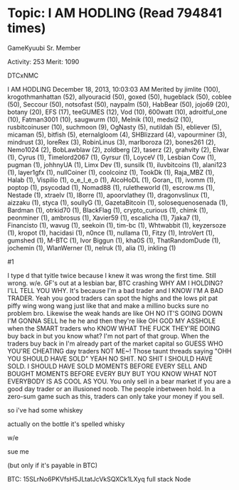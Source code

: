# Topic: I AM HODLING  (Read 794841 times)

GameKyuubi
Sr. Member

Activity: 253
Merit: 1090

DTCxNMC

	
	
I AM HODLING
December 18, 2013, 10:03:03 AM
Merited by jimlite (100), krogothmanhattan (52), allyouracid (50), goxed (50), hugeblack (50), coblee (50), Seccour (50), notsofast (50), naypalm (50), HabBear (50), jojo69 (20), botany (20), EFS (17), teeGUMES (12), Vod (10), 600watt (10), adroitful_one (10), Fatman3001 (10), saugwurm (10), Melnik (10), medsi2 (10), rusbitcoinuser (10), suchmoon (9), OgNasty (5), nutildah (5), ebliever (5), micaman (5), bitfish (5), eternalgloom (4), SHBlizzard (4), vapourminer (3), mindrust (3), loreRex (3), RobinLinus (3), marlboroza (2), bones261 (2), Nemo1024 (2), BobLawblaw (2), zoldberg (2), taserz (2), grahvity (2), Elwar (1), Cyrus (1), Timelord2067 (1), Gyrsur (1), LoyceV (1), Lesbian Cow (1), pugman (1), johhnyUA (1), Limx Dev (1), sunsilk (1), iluvbitcoins (1), alani123 (1), layer1gfx (1), nullCoiner (1), coolcoinz (1), TookDk (1), Raja_MBZ (1), Halab (1), Vispilio (1), o_e_l_e_o (1), AlcoHoDL (1), Goran_ (1), ivomm (1), poptop (1), psycodad (1), Nomad88 (1), ruletheworld (1), escrow.ms (1), Nestade (1), xtraelv (1), l8orre (1), apoorvlathey (1), dragonvslinux (1), aizzaku (1), styca (1), soullyG (1), GazetaBitcoin (1), solosequenosenada (1), Bardman (1), otrkid70 (1), BlackFlag (1), crypto_curious (1), chimk (1), peonminer (1), ambrosus (1), Xavier59 (1), escalicha (1), 7jaka7 (1), Financisto (1), wavug (1), seekoin (1), tim-bc (1), Whtwabbit (1), keyzersoze (1), kropot (1), hacidasi (1), n0nce (1), nullama (1), Fitzy (1), IntroVert (1), gumshed (1), M-BTC (1), Ivor Biggun (1), kha0S (1), ThatRandomDude (1), jochemin (1), WlanWerner (1), nelruk (1), alia (1), inkling (1)
	
#1

I type d that tyitle twice because I knew it was wrong the first time.  Still wrong.  w/e.  GF's out at a lesbian bar, BTC crashing WHY AM I HOLDING? I'LL TELL YOU WHY.  It's because I'm a bad trader and I KNOW I'M A BAD TRADER.  Yeah you good traders can spot the highs and the lows pit pat piffy wing wong wang just like that and make a millino bucks sure no problem bro.  Likewise the weak hands are like OH NO IT'S GOING DOWN I'M GONNA SELL he he he and then they're like OH GOD MY ASSHOLE when the SMART traders who KNOW WHAT THE FUCK THEY'RE DOING buy back in but you know what?  I'm not part of that group.  When the traders buy back in I'm already part of the market capital so GUESS WHO YOU'RE CHEATING day traders NOT ME~!  Those taunt threads saying "OHH YOU SHOULD HAVE SOLD" YEAH NO SHIT.  NO SHIT I SHOULD HAVE SOLD.  I SHOULD HAVE SOLD MOMENTS BEFORE EVERY SELL AND BOUGHT MOMENTS BEFORE EVERY BUY BUT YOU KNOW WHAT NOT EVERYBODY IS AS COOL AS YOU.  You only sell in a bear market if you are a good day trader or an illusioned noob.  The people inbetween hold.  In a zero-sum game such as this, traders can only take your money if you sell.


so i've had some whiskey

actually on the bottle it's spelled whisky

w/e

sue me

(but only if it's payable in BTC)
	
BTC: 15SLrNo6PKVfsH5JLtatJcVkSQXCk1LXyq
full stack Node

